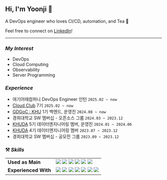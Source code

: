 ## Hi, I'm Yoonji 👋
A DevOps engineer who loves CI/CD, automation, and Tea 🍵

Feel free to connect on [LinkedIn](https://www.linkedin.com/in/yoonji-heo/)!

- - -

### *My Interest*
- DevOps
- Cloud Computing
- Observability
- Server Programming

### *Experience*
- 여기어때컴퍼니 DevOps Engineer 인턴 `2025.02 ~ now`
- [Cloud Club](https://www.cloudclub.kr/) 7기 `2025.02 ~ now`
- [GDGoC : KHU](https://github.com/GDG-on-Campus-KHU) 1기 백엔드, 운영진 `2024.08 ~ now`
- 경희대학교 SW 멤버십 - 오픈소스 그룹 `2024.03 ~ 2023.12`
- [KHUDA](https://github.com/khuda-data) 5기 데이터엔지니어링 멤버, 운영진 `2024.01 ~ 2024.06`
- [KHUDA](https://github.com/khuda-data) 4기 데이터엔지니어링 멤버 `2023.07 ~ 2023.12`
- 경희대학교 SW 멤버십 - 공모전 그룹 `2023.09 ~ 2023.12`

### ⚒️ *Skills*

|  |  |
| --- | --- |
| **Used as Main** | <img src="https://img.shields.io/badge/Kubernetes-326CE5?style=for-the-badge&logo=Kubernetes&logoColor=white"/></a> <img src="https://img.shields.io/badge/ArgoCD-EF7B4D?style=for-the-badge&logo=Argo&logoColor=white"/></a> <img src="https://img.shields.io/badge/Gitlab CI-FC6D26?style=for-the-badge&logo=Gitlab&logoColor=white"/></a> <img src="https://img.shields.io/badge/AWS-232F3E?style=for-the-badge&logo=AmazonWebServices&logoColor=white"/></a> <img src="https://img.shields.io/badge/Java-007396?style=for-the-badge&logo=OpenJDK&logoColor=white"/></a> <img src="https://img.shields.io/badge/Go-00ADD8?style=for-the-badge&logo=Go&logoColor=white"/></a> |
| **Experienced With** | <img src="https://img.shields.io/badge/GCP-4285F4?style=for-the-badge&logo=GoogleCloud&logoColor=white"/></a> <img src="https://img.shields.io/badge/Terraform-844FBA?style=for-the-badge&logo=Terraform&logoColor=white"/></a> <img src="https://img.shields.io/badge/MySQL-4479A1?style=for-the-badge&logo=MySQL&logoColor=white"/></a> <img src="https://img.shields.io/badge/FastAPI-009688?style=for-the-badge&logo=FastAPI&logoColor=white"/></a> <img src="https://img.shields.io/badge/Apache Airflow-017CEE?style=for-the-badge&logo=ApacheAirflow&logoColor=white"/></a> <img src="https://img.shields.io/badge/Apache Spark-E25A1C?style=for-the-badge&logo=ApacheSpark&logoColor=white"/></a> <img src="https://img.shields.io/badge/Flutter-02569B?style=for-the-badge&logo=Flutter&logoColor=white"/></a>  |
<br/>
<br/>

